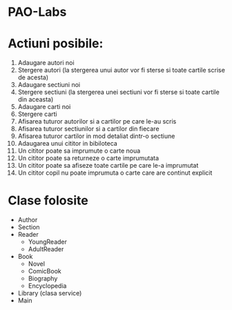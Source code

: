 # PAO-Labs

# Actiuni posibile:
1. Adaugare autori noi 
2. Stergere autori (la stergerea unui autor vor fi sterse si toate cartile scrise de acesta)
3. Adaugare sectiuni noi 
4. Stergere sectiuni (la stergerea unei sectiuni vor fi sterse si toate cartile din aceasta)
5. Adaugare carti noi
6. Stergere carti
7. Afisarea tuturor autorilor si a cartilor pe care le-au scris
8. Afisarea tuturor sectiunilor si a cartilor din fiecare
9. Afisarea tuturor cartilor in mod detaliat dintr-o sectiune 
10. Adaugarea unui cititor in bibiloteca
11. Un cititor poate sa imprumute o carte noua
12. Un cititor poate sa returneze o carte imprumutata
13. Un cititor poate sa afiseze toate cartile pe care le-a imprumutat
14. Un cititor copil nu poate imprumuta o carte care are continut explicit

# Clase folosite
- Author
- Section
- Reader
    - YoungReader
    - AdultReader
- Book
    - Novel
    - ComicBook
    - Biography
    - Encyclopedia
- Library (clasa service)
- Main 
